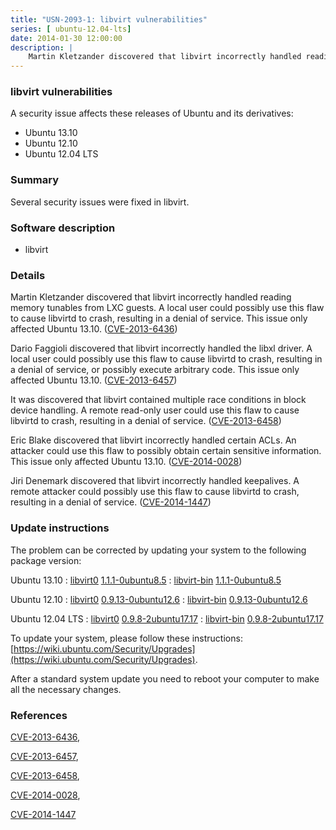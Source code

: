 ```yaml
---
title: "USN-2093-1: libvirt vulnerabilities"
series: [ ubuntu-12.04-lts]
date: 2014-01-30 12:00:00
description: |
    Martin Kletzander discovered that libvirt incorrectly handled reading memory tunables from LXC guests. A local user could possibly use this flaw to cause libvirtd to crash, resulting in a denial of service. This issue only affected Ubuntu 13.10. ([CVE-2013-6436](http://people.ubuntu.com/~ubuntu-security/cve/CVE-2013-6436))
--- 
```

 
 


### libvirt vulnerabilities

A security issue affects these releases of Ubuntu and its derivatives:

* Ubuntu 13.10
* Ubuntu 12.10
* Ubuntu 12.04 LTS

### Summary

Several security issues were fixed in libvirt. 

### Software description

* libvirt 

### Details

Martin Kletzander discovered that libvirt incorrectly handled reading memory tunables from LXC guests. A local user could possibly use this flaw to cause libvirtd to crash, resulting in a denial of service. This issue only affected Ubuntu 13.10. ([CVE-2013-6436](http://people.ubuntu.com/~ubuntu-security/cve/CVE-2013-6436))

Dario Faggioli discovered that libvirt incorrectly handled the libxl driver. A local user could possibly use this flaw to cause libvirtd to crash, resulting in a denial of service, or possibly execute arbitrary code. This issue only affected Ubuntu 13.10. ([CVE-2013-6457](http://people.ubuntu.com/~ubuntu-security/cve/CVE-2013-6457))

It was discovered that libvirt contained multiple race conditions in block device handling. A remote read-only user could use this flaw to cause libvirtd to crash, resulting in a denial of service. ([CVE-2013-6458](http://people.ubuntu.com/~ubuntu-security/cve/CVE-2013-6458))

Eric Blake discovered that libvirt incorrectly handled certain ACLs. An attacker could use this flaw to possibly obtain certain sensitive information. This issue only affected Ubuntu 13.10. ([CVE-2014-0028](http://people.ubuntu.com/~ubuntu-security/cve/CVE-2014-0028))

Jiri Denemark discovered that libvirt incorrectly handled keepalives. A remote attacker could possibly use this flaw to cause libvirtd to crash, resulting in a denial of service. ([CVE-2014-1447](http://people.ubuntu.com/~ubuntu-security/cve/CVE-2014-1447)) 

### Update instructions

The problem can be corrected by updating your system to the following package version:

Ubuntu 13.10
 : [libvirt0](https://launchpad.net/ubuntu/+source/libvirt) <span> [1.1.1-0ubuntu8.5](https://launchpad.net/ubuntu/+source/libvirt/1.1.1-0ubuntu8.5) </span> 
 : [libvirt-bin](https://launchpad.net/ubuntu/+source/libvirt) <span> [1.1.1-0ubuntu8.5](https://launchpad.net/ubuntu/+source/libvirt/1.1.1-0ubuntu8.5) </span> 

Ubuntu 12.10
 : [libvirt0](https://launchpad.net/ubuntu/+source/libvirt) <span> [0.9.13-0ubuntu12.6](https://launchpad.net/ubuntu/+source/libvirt/0.9.13-0ubuntu12.6) </span> 
 : [libvirt-bin](https://launchpad.net/ubuntu/+source/libvirt) <span> [0.9.13-0ubuntu12.6](https://launchpad.net/ubuntu/+source/libvirt/0.9.13-0ubuntu12.6) </span> 

Ubuntu 12.04 LTS
 : [libvirt0](https://launchpad.net/ubuntu/+source/libvirt) <span> [0.9.8-2ubuntu17.17](https://launchpad.net/ubuntu/+source/libvirt/0.9.8-2ubuntu17.17) </span> 
 : [libvirt-bin](https://launchpad.net/ubuntu/+source/libvirt) <span> [0.9.8-2ubuntu17.17](https://launchpad.net/ubuntu/+source/libvirt/0.9.8-2ubuntu17.17) </span> 

To update your system, please follow these instructions: [https://wiki.ubuntu.com/Security/Upgrades](https://wiki.ubuntu.com/Security/Upgrades).

After a standard system update you need to reboot your computer to make all the necessary changes. 

### References

 
 [CVE-2013-6436](http://people.ubuntu.com/~ubuntu-security/cve/CVE-2013-6436), 

 [CVE-2013-6457](http://people.ubuntu.com/~ubuntu-security/cve/CVE-2013-6457), 

 [CVE-2013-6458](http://people.ubuntu.com/~ubuntu-security/cve/CVE-2013-6458), 

 [CVE-2014-0028](http://people.ubuntu.com/~ubuntu-security/cve/CVE-2014-0028), 

 [CVE-2014-1447](http://people.ubuntu.com/~ubuntu-security/cve/CVE-2014-1447)
 

